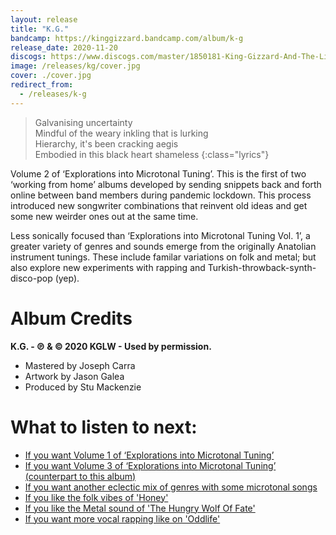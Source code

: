 ```yaml
---
layout: release
title: "K.G."
bandcamp: https://kinggizzard.bandcamp.com/album/k-g
release_date: 2020-11-20
discogs: https://www.discogs.com/master/1850181-King-Gizzard-And-The-Lizard-Wizard-KG-Explorations-Into-Microtonal-Tuning-Volume-2
image: /releases/kg/cover.jpg
cover: ./cover.jpg
redirect_from:
  - /releases/k-g
---
```


> Galvanising uncertainty  
> Mindful of the weary inkling that is lurking  
> Hierarchy, it's been cracking aegis  
> Embodied in this black heart shameless
{:class="lyrics"}

Volume 2 of ‘Explorations into Microtonal Tuning’. This is the first of two ‘working from home’ albums developed by sending snippets back and forth online between band members during pandemic lockdown. This process introduced new songwriter combinations that reinvent old ideas and get some new weirder ones out at the same time.

Less sonically focused than ‘Explorations into Microtonal Tuning Vol. 1’, a greater variety of genres and sounds emerge from the originally Anatolian instrument tunings. These include familar variations on folk and metal; but also explore new experiments with rapping and Turkish-throwback-synth-disco-pop (yep).

# Album Credits

**K.G. - ℗ & © 2020 KGLW - Used by permission.**

* Mastered by Joseph Carra
* Artwork by Jason Galea
* Produced by Stu Mackenzie

# What to listen to next:

*   [If you want Volume 1 of ‘Explorations into Microtonal Tuning’](../flying-microtonal-banana)
*   [If you want Volume 3 of ‘Explorations into Microtonal Tuning’ (counterpart to this album)](../lw)
*   [If you want another eclectic mix of genres with some microtonal songs](../gumboot-soup)
*   [If you like the folk vibes of 'Honey'](../paper-mache-dream-balloon)
*   [If you like the Metal sound of 'The Hungry Wolf Of Fate'](../infest-the-rats-nest)
*   [If you want more vocal rapping like on 'Oddlife'](../omnium-gatherum)
